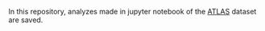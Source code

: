  In this repository, analyzes made in jupyter notebook of the [ATLAS](http://opendata.atlas.cern/) dataset are saved. 
